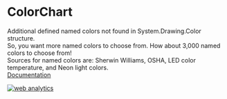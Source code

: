 # ColorChart
Additional defined named colors not found in System.Drawing.Color structure.<br/>
So, you want more named colors to choose from. How about 3,000 named colors to choose from!<br/>
Sources for named colors are: Sherwin Williams, OSHA, LED color temperature, and Neon light colors.
<br/>
[Documentation](http://fredekstrand.github.io/ColorChart)
<br/>
<div id="statcounter_image" style="display:inline;"><a
title="web analytics" href="http://statcounter.com/"
class="statcounter"><img
src="//c.statcounter.com/11263254/0/f6178ca5/1/" alt="web
analytics" style="border:none;" /></a></div>
